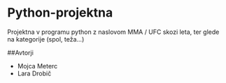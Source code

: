 # Python-projektna
Projektna v programu python z naslovom MMA / UFC skozi leta, ter glede na kategorije (spol, teža...)

##Avtorji
- Mojca Meterc
- Lara Drobič

